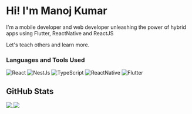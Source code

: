 # Hi! I'm Manoj Kumar

I'm a mobile developer and web developer unleashing the power of hybrid apps using Flutter, ReactNative and ReactJS 

Let's teach others and learn more.
<h3>Languages and Tools Used</h3>
<p>
  <img alt="React" src="https://img.shields.io/badge/-React-45b8d8?style=flat-square&logo=react&logoColor=white" />
  <img alt="NestJs" src="https://img.shields.io/badge/-NestJs-ea2845?style=flat-square&logo=nestjs&logoColor=white" />
  <img alt="TypeScript" src="https://img.shields.io/badge/-TypeScript-007ACC?style=flat-square&logo=typescript&logoColor=white" />
  <img alt="ReactNative" src="https://img.shields.io/badge/-ReactNative-45b8d8?style=flat-square&logo=react-native&logoColor=white" />
  <img alt="Flutter" src="https://img.shields.io/badge/-Flutter-007ACC?style=flat-square&logo=flutter&logoColor=white" />

</p>

## GitHub Stats

<a href="https://github.com/manojeeva/manojeeva">
  <img align="top" src="https://github-readme-stats.vercel.app/api/top-langs/?username=manojeeva" />
</a>
<a href="https://github.com/manojeeva/manojeeva">
  <img align="top" src="https://github-readme-stats.vercel.app/api?username=manojeeva&show_icons=true" />
</a>
